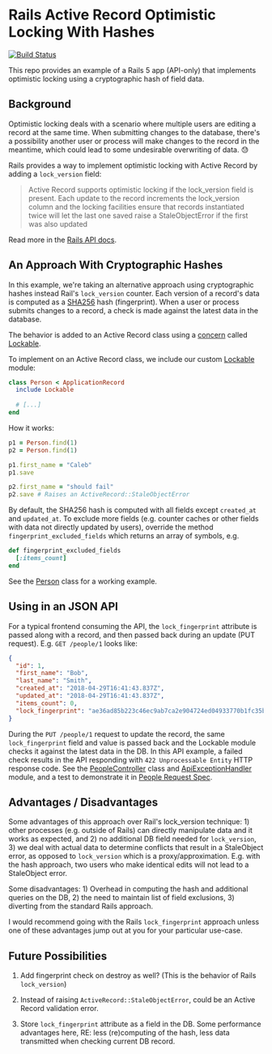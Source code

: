 # Rails Active Record Optimistic Locking With Hashes

[![Build Status](https://travis-ci.org/ndbabb/rails-optimistic-locking-with-hashes.svg?branch=master)](https://travis-ci.org/ndbabb/rails-optimistic-locking-with-hashes)

This repo provides an example of a Rails 5 app (API-only) that implements optimistic locking using a cryptographic hash of field data.

## Background

Optimistic locking deals with a scenario where multiple users are editing a record at the same time. When submitting changes to the database, there's a possibility another user or process will make changes to the record in the meantime, which could lead to some undesirable overwriting of data. 😓

Rails provides a way to implement optimistic locking with Active Record by adding a `lock_version` field:

> Active Record supports optimistic locking if the lock_version field is present. Each update to the record increments the lock_version column and the locking facilities ensure that records instantiated twice will let the last one saved raise a StaleObjectError if the first was also updated

Read more in the [Rails API docs][1].

## An Approach With Cryptographic Hashes

In this example, we're taking an alternative approach using cryptographic hashes instead Rail's `lock_version` counter. Each version of a record's data is computed as a [SHA256][4] hash (fingerprint). When a user or process submits changes to a record, a check is made against the latest data in the database.

The behavior is added to an Active Record class using a [concern][5] called [Lockable][2].

To implement on an Active Record class, we include our custom [Lockable][2] module:

```ruby
class Person < ApplicationRecord
  include Lockable
  
  # [...]
end
```

How it works:

```ruby
p1 = Person.find(1)
p2 = Person.find(1)

p1.first_name = "Caleb"
p1.save

p2.first_name = "should fail"
p2.save # Raises an ActiveRecord::StaleObjectError
```

By default, the SHA256 hash is computed with all fields except `created_at` and `updated_at`. To exclude more fields (e.g. counter caches or other fields with data not directly updated by users), override the method `fingerprint_excluded_fields` which returns an array of symbols, e.g.

```ruby
def fingerprint_excluded_fields
  [:items_count]
end
```

See the [Person][3] class for a working example.

## Using in an JSON API

For a typical frontend consuming the API, the `lock_fingerprint` attribute is passed along with a record, and then passed back during an update (PUT request). E.g. `GET /people/1` looks like:

```JSON
{
  "id": 1,
  "first_name": "Bob",
  "last_name": "Smith",
  "created_at": "2018-04-29T16:41:43.837Z",
  "updated_at": "2018-04-29T16:41:43.837Z",
  "items_count": 0,
  "lock_fingerprint": "ae36ad85b223c46ec9ab7ca2e904724ed04933770b1fc35bfb190756f2435851"
}
```

During the `PUT /people/1` request to update the record, the same `lock_fingerprint` field and value is passed back and the Lockable module checks it against the latest data in the DB. In this API example, a failed check results in the API responding with `422 Unprocessable Entity` HTTP response code. See the [PeopleController][6] class and [ApiExceptionHandler][7] module, and a test to demonstrate it in [People Request Spec][8].

## Advantages / Disadvantages

Some advantages of this approach over Rail's lock_version technique: 1) other processes (e.g. outside of Rails) can directly manipulate data and it works as expected, and 2) no additional DB field needed for `lock_version`, 3) we deal with actual data to determine conflicts that result in a StaleObject error, as opposed to `lock_version` which is a proxy/approximation. E.g. with the hash approach, two users who make identical edits will not lead to a StaleObject error.

Some disadvantages: 1) Overhead in computing the hash and additional queries on the DB, 2) the need to maintain list of field exclusions, 3) diverting from the standard Rails approach.

I would recommend going with the Rails `lock_fingerprint` approach unless one of these advantages jump out at you for your particular use-case. 

## Future Possibilities

1. Add fingerprint check on destroy as well? (This is the behavior of Rails `lock_version`)

2. Instead of raising `ActiveRecord::StaleObjectError`, could be an Active Record validation error.

3. Store `lock_fingerprint` attribute as a field in the DB. Some performance advantages here, RE: less (re)computing of the hash, less data transmitted when checking current DB record.

[1]: http://api.rubyonrails.org/classes/ActiveRecord/Locking/Optimistic.html
[2]: app/models/concerns/lockable.rb
[3]: app/models/person.rb
[4]: https://en.wikipedia.org/wiki/SHA-2
[5]: http://api.rubyonrails.org/v5.1/classes/ActiveSupport/Concern.html
[6]: app/controllers/people_controller.rb
[7]: app/controllers/concerns/api_exception_handler.rb
[8]: spec/requests/people_spec.rb
